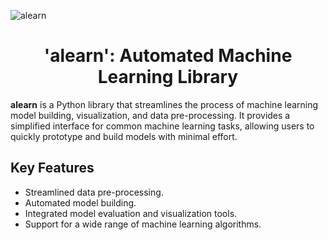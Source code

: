 ![alearn](https://github.com/PataleAkhil/alearn/assets/111335903/ca013ef7-7fca-4a5b-acaf-49fe42d49056)
<h1 align="center">'alearn': Automated Machine Learning Library</h1>

  **alearn** is a Python library that streamlines the process of machine learning model building, visualization, and data pre-processing. 
It provides a simplified interface for common machine learning tasks, allowing users to quickly prototype and build models with minimal effort.

</div>

## Key Features

- Streamlined data pre-processing.
- Automated model building.
- Integrated model evaluation and visualization tools.
- Support for a wide range of machine learning algorithms.
